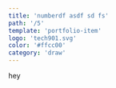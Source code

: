 ```yaml
---
title: 'numberdf asdf sd fs'
path: '/5'
template: 'portfolio-item'
logo: 'tech901.svg'
color: '#ffcc00'
category: 'draw'
---
```


hey